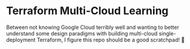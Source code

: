 # Terraform Multi-Cloud Learning

Between not knowing Google Cloud terribly well and wanting to better understand some design paradigms with building multi-cloud single-deployment Terraform, I figure this repo should be a good scratchpad! 🙂
